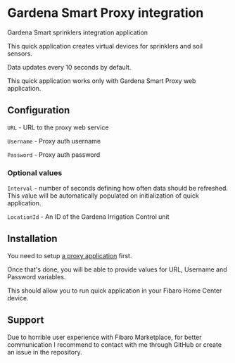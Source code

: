 # Gardena Smart Proxy integration

Gardena Smart sprinklers integration application

This quick application creates virtual devices for sprinklers and soil sensors.

Data updates every 10 seconds by default.

This quick application works only with Gardena Smart Proxy web application.

## Configuration

`URL` - URL to the proxy web service

`Username` - Proxy auth username

`Password` - Proxy auth password

### Optional values

`Interval` - number of seconds defining how often data should be refreshed. This value will be automatically populated on initialization of quick application.

`LocationId` - An ID of the Gardena Irrigation Control unit

## Installation

You need to setup [a proxy application](https://github.com/ikubicki/gardena-smart-proxy) first.

Once that's done, you will be able to provide values for URL, Username and Password variables.

This should allow you to run quick application in your Fibaro Home Center device.

## Support

Due to horrible user experience with Fibaro Marketplace, for better communication I recommend to contact with me through GitHub or create an issue in the repository.
